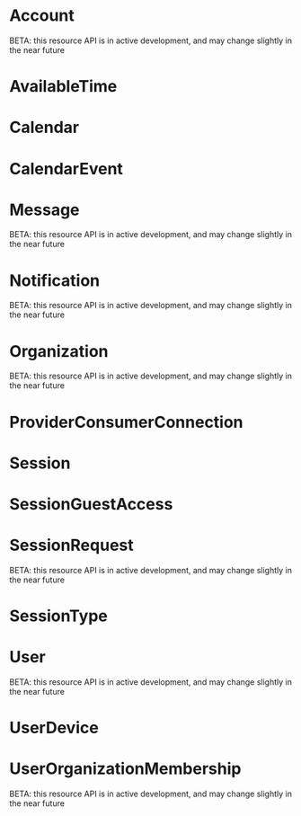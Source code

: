 
# Account

<aside class="notice">
BETA: this resource API is in active development, and may change slightly in the near future
</aside>

# AvailableTime

# Calendar

# CalendarEvent

# Message

<aside class="notice">
BETA: this resource API is in active development, and may change slightly in the near future
</aside>

# Notification

<aside class="notice">
BETA: this resource API is in active development, and may change slightly in the near future
</aside>

# Organization

<aside class="notice">
BETA: this resource API is in active development, and may change slightly in the near future
</aside>

# ProviderConsumerConnection

# Session

# SessionGuestAccess

# SessionRequest

<aside class="notice">
BETA: this resource API is in active development, and may change slightly in the near future
</aside>

# SessionType

# User

<aside class="notice">
BETA: this resource API is in active development, and may change slightly in the near future
</aside>

# UserDevice

# UserOrganizationMembership

<aside class="notice">
BETA: this resource API is in active development, and may change slightly in the near future
</aside>

